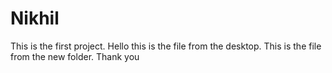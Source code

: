 # Nikhil
This is the first project. Hello this is the file from the desktop.
This is the file from the new folder. Thank you
